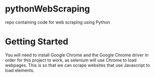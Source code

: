 # pythonWebScraping
repo containing code for web scraping using Python

# Getting Started
You will need to install Google Chrome and the Google Chrome driver in order for this project to work, as selenium will use Chrome to load webpages. This is so that we can scrape websites that use Javascript to load elements.
